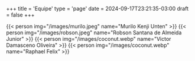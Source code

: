 +++
title = 'Equipe'
type = 'page'
date = 2024-09-17T23:21:35-03:00
draft = false
+++

{{< person img="/images/murilo.jpeg" name="Murilo Kenji Unten" >}}
{{< person img="/images/robson.jpeg" name="Robson Santana de Almeida Junior" >}}
{{< person img="/images/coconut.webp" name="Victor Damasceno Oliveira" >}}
{{< person img="/images/coconut.webp" name="Raphael Felix" >}}
